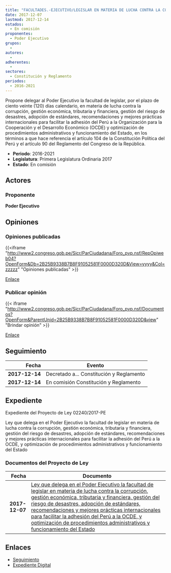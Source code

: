 ```yaml
---
title: "FACULTADES.-EJECUTIVO/LEGISLAR EN MATERIA DE LUCHA CONTRA LA CORRUPCIÓN, GESTIÓN ECONÓMICA, TRIBUTARIA Y FINANCIERA, GESTIÓN DEL RIESGO DE DESASTRES, ADOPCIÓN DE ESTÁNDARES, RECOMENDACIONES Y MEJORES PRÁCTICAS INTERNACIONALES PARA FACILITAR LA ADHESIÓN DEL PERÚ A LA OCDE, Y OPTIMIZACIÓN DE PROCEDIMIENTOS ADMINISTRATIVOS Y FUNCIONAMIENTO DEL ESTADO"
date: 2017-12-07
lastmod: 2017-12-14
estados: 
  - En comisión
proponentes: 
  - Poder Ejecutivo
grupos: 
  - 
autores: 
  - 
adherentes: 
  - 
sectores: 
  - Constitución y Reglamento
periodos: 
  - 2016-2021
---
```


Propone delegar al Poder Ejecutivo la facultad de legislar, por el plazo de ciento veinte (120) días calendario, en materia de lucha contra la corrupción, gestión económica, tributaria y financiera, gestión del riesgo de desastres, adopción de estándares, recomendaciones y mejores prácticas internacionales para facilitar la adhesión del Perú a la Organización para la Cooperación y el Desarrollo Económico (OCDE) y optimización de procedimientos administrativos y funcionamiento del Estado, en los términos a que hace referencia el artículo 104 de la Constitución Política del Perú y el artículo 90 del Reglamento del Congreso de la República.

- **Periodo**: 2016-2021
- **Legislatura**: Primera Legislatura Ordinaria 2017
- **Estado**: En comisión

## Actores

### Proponente

**Poder Ejecutivo**


## Opiniones

### Opiniones publicadas

{{<iframe "http://www2.congreso.gob.pe/Sicr/ParCiudadana/Foro_pvp.nsf/RepOpiweb04?OpenForm&Db=2B25B9338B7B8F91052581F0000D320D&View=yyyy&Col=zzzzz" "Opiniones publicadas" >}}

[Enlace](http://www2.congreso.gob.pe/Sicr/ParCiudadana/Foro_pvp.nsf/RepOpiweb04?OpenForm&Db=2B25B9338B7B8F91052581F0000D320D&View=yyyy&Col=zzzzz)
### Publicar opinión

{{< iframe "http://www2.congreso.gob.pe/Sicr/ParCiudadana/Foro_pvp.nsf/Documentos?OpenForm&ParentUnid=2B25B9338B7B8F91052581F0000D320D&view" "Brindar opinión" >}}

[Enlace](http://www2.congreso.gob.pe/Sicr/ParCiudadana/Foro_pvp.nsf/Documentos?OpenForm&ParentUnid=2B25B9338B7B8F91052581F0000D320D&view)

## Seguimiento

| Fecha | Evento |
|------:|--------|
| **2017-12-14** | Decretado a... Constitución y Reglamento|
| **2017-12-14** | En comisión Constitución y Reglamento|


## Expediente

Expediente del Proyecto de Ley 02240/2017-PE

Ley que delega en el Poder Ejecutivo la facultad de legislar en materia de lucha contra la corrupción, gestión económica, tributaria y financiera, gestión del riesgo de desastres, adopción de estándares, recomendaciones y mejores prácticas internacionales para facilitar la adhesión del Perú a la OCDE, y optimización de procedimientos administrativos y funcionamiento del Estado


### Documentos del Proyecto de Ley

| Fecha | Documento |
|------:|--------|
| **2017-12-07** | [Ley que delega en el Poder Ejecutivo la facultad de legislar en materia de lucha contra la corrupción, gestión económica, tributaria y financiera, gestión del riesgo de desastres, adopción de estándares, recomendaciones y mejores prácticas internacionales para facilitar la adhesión del Perú a la OCDE, y optimización de procedimientos administrativos y funcionamiento del Estado](http://www.leyes.congreso.gob.pe/Documentos/2016_2021/Proyectos_de_Ley_y_de_Resoluciones_Legislativas/PL0224020171207.pdf) |

## Enlaces 

- [Seguimiento](http://www2.congreso.gob.pe/Sicr/TraDocEstProc/CLProLey2016.nsf/f7fff46988ca05b1052578e100829cc7/a3144fc6261171f2052581f0000bc13f?OpenDocument)
- [Expediente Digital](http://www2.congreso.gob.pe/Sicr/TraDocEstProc/CLProLey2016.nsf/f7fff46988ca05b1052578e100829cc7/a3144fc6261171f2052581f0000bc13f?OpenDocument&Click=05257FB7005EB655.eb71d0cf91d8294e05256cdf006b5706/$Body/0.1C6C)
